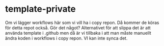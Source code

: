 # template-private

Om vi lägger workflows här som vi vill ha i copy repon. Då kommer de köras för detta repot också. Gör det något?
Alternativet för att slippa det är att använda template i .github men då är vi tillbaka i att man måste manuellt ändra koden i workflows i copy repon. VI kan inte synca det.
